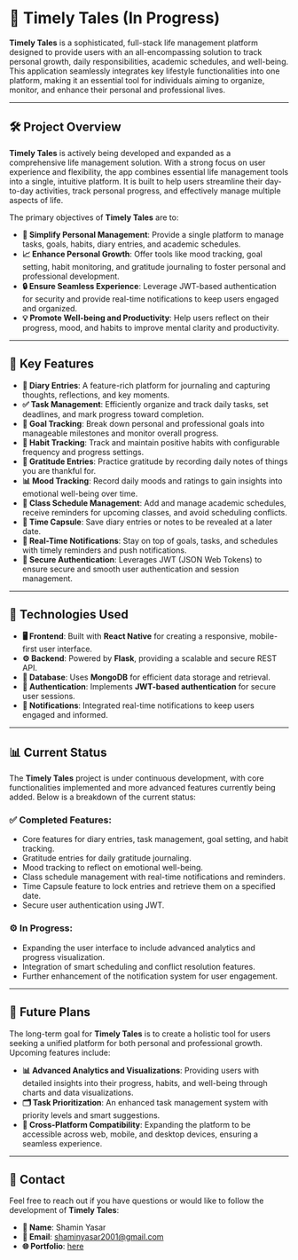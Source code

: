 # 📖 Timely Tales (In Progress)

**Timely Tales** is a sophisticated, full-stack life management platform designed to provide users with an all-encompassing solution to track personal growth, daily responsibilities, academic schedules, and well-being. This application seamlessly integrates key lifestyle functionalities into one platform, making it an essential tool for individuals aiming to organize, monitor, and enhance their personal and professional lives.

---

## 🛠️ Project Overview

**Timely Tales** is actively being developed and expanded as a comprehensive life management solution. With a strong focus on user experience and flexibility, the app combines essential life management tools into a single, intuitive platform. It is built to help users streamline their day-to-day activities, track personal progress, and effectively manage multiple aspects of life.

The primary objectives of **Timely Tales** are to:

- **📝 Simplify Personal Management**: Provide a single platform to manage tasks, goals, habits, diary entries, and academic schedules.
- **📈 Enhance Personal Growth**: Offer tools like mood tracking, goal setting, habit monitoring, and gratitude journaling to foster personal and professional development.
- **🔒 Ensure Seamless Experience**: Leverage JWT-based authentication for security and provide real-time notifications to keep users engaged and organized.
- **💡 Promote Well-being and Productivity**: Help users reflect on their progress, mood, and habits to improve mental clarity and productivity.

---

## 🚀 Key Features

- **📔 Diary Entries**: A feature-rich platform for journaling and capturing thoughts, reflections, and key moments.
- **✅ Task Management**: Efficiently organize and track daily tasks, set deadlines, and mark progress toward completion.
- **🎯 Goal Tracking**: Break down personal and professional goals into manageable milestones and monitor overall progress.
- **🔄 Habit Tracking**: Track and maintain positive habits with configurable frequency and progress settings.
- **🙏 Gratitude Entries**: Practice gratitude by recording daily notes of things you are thankful for.
- **📊 Mood Tracking**: Record daily moods and ratings to gain insights into emotional well-being over time.
- **📅 Class Schedule Management**: Add and manage academic schedules, receive reminders for upcoming classes, and avoid scheduling conflicts.
- **🔐 Time Capsule**: Save diary entries or notes to be revealed at a later date.
- **🔔 Real-Time Notifications**: Stay on top of goals, tasks, and schedules with timely reminders and push notifications.
- **🔐 Secure Authentication**: Leverages JWT (JSON Web Tokens) to ensure secure and smooth user authentication and session management.

---

## 🧰 Technologies Used

- **🖥️ Frontend**: Built with **React Native** for creating a responsive, mobile-first user interface.
- **⚙️ Backend**: Powered by **Flask**, providing a scalable and secure REST API.
- **📂 Database**: Uses **MongoDB** for efficient data storage and retrieval.
- **🔑 Authentication**: Implements **JWT-based authentication** for secure user sessions.
- **🔔 Notifications**: Integrated real-time notifications to keep users engaged and informed.

---

## 📊 Current Status

The **Timely Tales** project is under continuous development, with core functionalities implemented and more advanced features currently being added. Below is a breakdown of the current status:

### ✅ Completed Features:
- Core features for diary entries, task management, goal setting, and habit tracking.
- Gratitude entries for daily gratitude journaling.
- Mood tracking to reflect on emotional well-being.
- Class schedule management with real-time notifications and reminders.
- Time Capsule feature to lock entries and retrieve them on a specified date.
- Secure user authentication using JWT.

### ⚙️ In Progress:
- Expanding the user interface to include advanced analytics and progress visualization.
- Integration of smart scheduling and conflict resolution features.
- Further enhancement of the notification system for user engagement.

---

## 🌱 Future Plans

The long-term goal for **Timely Tales** is to create a holistic tool for users seeking a unified platform for both personal and professional growth. Upcoming features include:

- **📊 Advanced Analytics and Visualizations**: Providing users with detailed insights into their progress, habits, and well-being through charts and data visualizations.
- **🗂️ Task Prioritization**: An enhanced task management system with priority levels and smart suggestions.
- **📱 Cross-Platform Compatibility**: Expanding the platform to be accessible across web, mobile, and desktop devices, ensuring a seamless experience.

---

## 📧 Contact

Feel free to reach out if you have questions or would like to follow the development of **Timely Tales**:

- **👤 Name**: Shamin Yasar
- **📧 Email**: shaminyasar2001@gmail.com
- **🌐 Portfolio**: [here](https://shamin-portfolio.netlify.app/)
